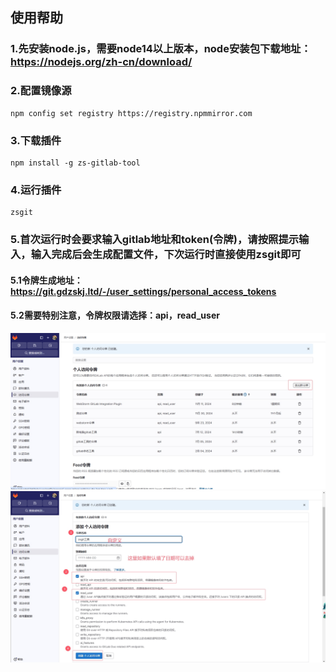 ## 使用帮助
### 1.先安装node.js，需要node14以上版本，node安装包下载地址：https://nodejs.org/zh-cn/download/  
### 2.配置镜像源
```
npm config set registry https://registry.npmmirror.com
```
### 3.下载插件
```
npm install -g zs-gitlab-tool
```
### 4.运行插件
```
zsgit
```
### 5.首次运行时会要求输入gitlab地址和token(令牌)，请按照提示输入，输入完成后会生成配置文件，下次运行时直接使用zsgit即可
#### 5.1令牌生成地址：https://git.gdzskj.ltd/-/user_settings/personal_access_tokens
#### 5.2需要特别注意，令牌权限请选择：api，read_user
![](assets/guide_1.jpg)
![](assets/guide_2.jpg)
